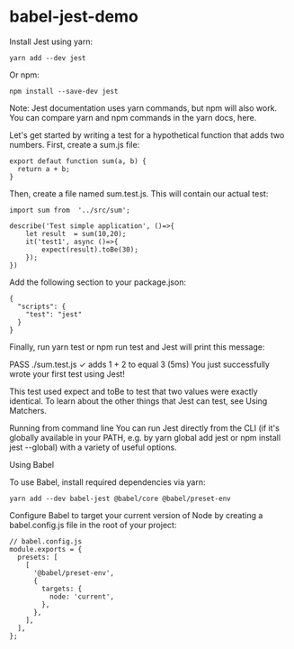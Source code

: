 # babel-jest-demo

Install Jest using yarn:
```
yarn add --dev jest
```
Or npm:
```
npm install --save-dev jest
```
Note: Jest documentation uses yarn commands, but npm will also work. You can compare yarn and npm commands in the yarn docs, here.

Let's get started by writing a test for a hypothetical function that adds two numbers. First, create a sum.js file:

```
export defaut function sum(a, b) {
  return a + b;
}
```

Then, create a file named sum.test.js. This will contain our actual test:
```
import sum from  '../src/sum';

describe('Test simple application', ()=>{
    let result  = sum(10,20);
    it('test1', async ()=>{
        expect(result).toBe(30);
    });
})

```
Add the following section to your package.json:

```
{
  "scripts": {
    "test": "jest"
  }
}
```
Finally, run yarn test or npm run test and Jest will print this message:

PASS  ./sum.test.js
✓ adds 1 + 2 to equal 3 (5ms)
You just successfully wrote your first test using Jest!

This test used expect and toBe to test that two values were exactly identical. To learn about the other things that Jest can test, see Using Matchers.

Running from command line
You can run Jest directly from the CLI (if it's globally available in your PATH, e.g. by yarn global add jest or npm install jest --global) with a variety of useful options.


Using Babel

To use Babel, install required dependencies via yarn:

```
yarn add --dev babel-jest @babel/core @babel/preset-env
```

Configure Babel to target your current version of Node by creating a babel.config.js file in the root of your project:
```
// babel.config.js
module.exports = {
  presets: [
    [
      '@babel/preset-env',
      {
        targets: {
          node: 'current',
        },
      },
    ],
  ],
};
```
